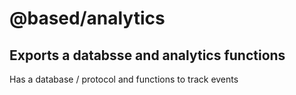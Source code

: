 # @based/analytics

## Exports a databsse and analytics functions

Has a database / protocol and functions to track events
